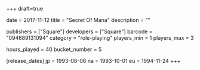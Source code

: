 +++
draft=true

date = 2017-11-12
title = "Secret Of Mana"
description = ""

publishers = ["Square"]
developers = ["Square"]
barcode = "094689131094"
category = "role-playing"
players_min = 1
players_max = 3

hours_played = 40
bucket_number = 5

[release_dates]
	jp = 1993-08-06
	na = 1993-10-01
	eu = 1994-11-24
+++

